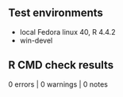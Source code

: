## Test environments
* local Fedora linux 40, R 4.4.2
* win-devel

## R CMD check results

0 errors | 0 warnings | 0 notes
